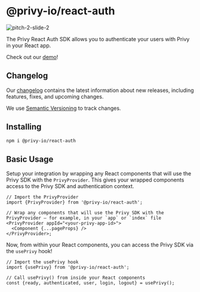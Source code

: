# @privy-io/react-auth

![pitch-2-slide-2](https://user-images.githubusercontent.com/3359083/234168988-04254782-0e67-420a-91f7-8e67b67207e5.png)

The Privy React Auth SDK allows you to authenticate your users with Privy in your React app.

Check out our [demo](https://demo.privy.io/)!

## Changelog

Our [changelog](https://docs.privy.io/reference/sdk/react-auth/changelog) contains the latest information about new releases, including features, fixes, and upcoming changes.

We use [Semantic Versioning](https://semver.org/) to track changes.

## Installing

```sh
npm i @privy-io/react-auth
```

## Basic Usage

Setup your integration by wrapping any React components that will use the Privy SDK with the `PrivyProvider`. This gives your wrapped components access to the Privy SDK and authentication context.

```tsx
// Import the PrivyProvider
import {PrivyProvider} from '@privy-io/react-auth';

// Wrap any components that will use the Privy SDK with the PrivyProvider – for example, in your `app` or `index` file
<PrivyProvider appId="<your-privy-app-id>">
  <Component {...pageProps} />
</PrivyProvider>;
```

Now, from within your React components, you can access the Privy SDK via the `usePrivy` hook!

```tsx
// Import the usePrivy hook
import {usePrivy} from '@privy-io/react-auth';

// Call usePrivy() from inside your React components
const {ready, authenticated, user, login, logout} = usePrivy();
```
